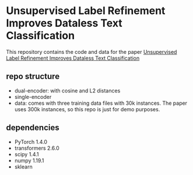 # Unsupervised Label Refinement Improves Dataless Text Classification

This repository contains the code and data for the paper [Unsupervised Label Refinement Improves Dataless Text Classification](https://arxiv.org/abs/2012.04194)

## repo structure
- dual-encoder: with cosine and L2 distances
- single-encoder
- data: comes with three training data files with 30k instances. The paper uses 300k instances, so this repo is just for demo purposes. 

## dependencies
- PyTorch 1.4.0
- transformers 2.6.0
- scipy 1.4.1
- numpy 1.19.1
- sklearn 
